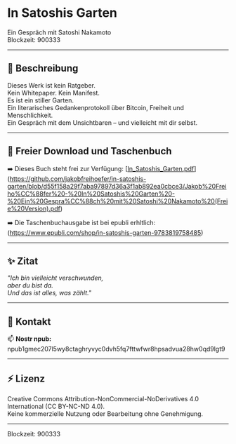 # In Satoshis Garten

Ein Gespräch mit Satoshi Nakamoto  
Blockzeit: 900333

--- 

## 🌿 Beschreibung

Dieses Werk ist kein Ratgeber.  
Kein Whitepaper. Kein Manifest.  
Es ist ein stiller Garten.  
Ein literarisches Gedankenprotokoll über Bitcoin, Freiheit und Menschlichkeit.  
Ein Gespräch mit dem Unsichtbaren – und vielleicht mit dir selbst.

---

## 📄 Freier Download und Taschenbuch

➡️ Dieses Buch steht frei zur Verfügung:
[[In_Satoshis_Garten.pdf](./In_Satoshis_Garten.pdf)](https://github.com/jakobfreihoefer/in-satoshis-garten/blob/d55f158a29f7aba97897d36a3f1ab892ea0cbce3/Jakob%20Freiho%CC%88fer%20-%20In%20Satoshis%20Garten%20-%20Ein%20Gespra%CC%88ch%20mit%20Satoshi%20Nakamoto%20(Freie%20Version).pdf)


➡️ Die Taschenbuchausgabe ist bei epubli erhltlich: (https://www.epubli.com/shop/in-satoshis-garten-9783819758485)

---

## ✨ Zitat

*"Ich bin vielleicht verschwunden,  
aber du bist da.  
Und das ist alles, was zählt."*

---

## 🔗 Kontakt

📫 **Nostr npub:**  
npub1gmec207l5wy8ctaghryvyc0dvh5fq7fttwfwr8hpsadvua28hw0qd9lgt9

---

## ⚡ Lizenz

Creative Commons Attribution-NonCommercial-NoDerivatives 4.0 International (CC BY-NC-ND 4.0).  
Keine kommerzielle Nutzung oder Bearbeitung ohne Genehmigung.

---

Blockzeit: 900333
